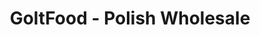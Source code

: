 ---
title: "GoltFood - Polish Wholesale"
url: /dublin/goltfood-polish-wholesale/
shop: wholesale
---